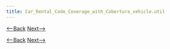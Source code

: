 ```yaml
---
title: Car_Rental_Code_Coverage_with_Cobertura_vehicle.util
---
```

[<--Back](Car_Rental_Code_Coverage_with_Cobertura_vehicle.integration)  [Next-->](Car_Rental_Code_Coverage_with_Cobertura_vehicle.integration.inmemory)



[<--Back](Car_Rental_Code_Coverage_with_Cobertura_vehicle.integration)  [Next-->](Car_Rental_Code_Coverage_with_Cobertura_vehicle.integration.inmemory)
